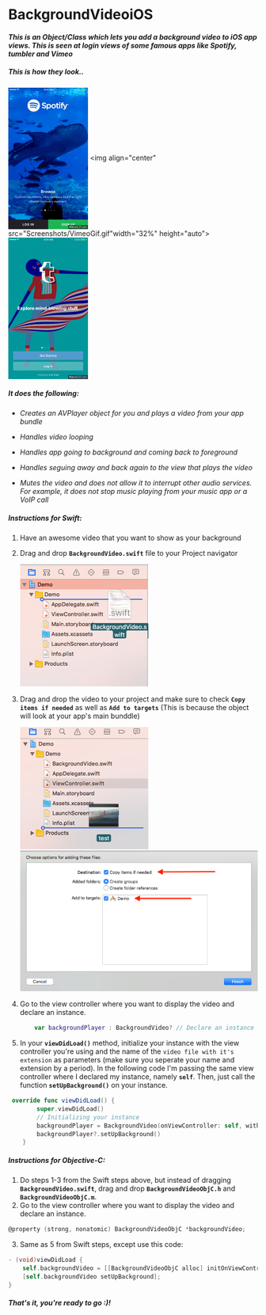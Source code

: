 # BackgroundVideoiOS
#### *This is an Object/Class which lets you add a background video to iOS app views. This is seen at login views of some famous apps like Spotify, tumbler and Vimeo*

##### This is how they look.. 

<img align="center" src="Screenshots/SpotifyGif.gif" width="32%" height="auto"> <img  align="center" src="Screenshots/VimeoGif.gif"width="32%" height="auto"> <img  align="center" src="Screenshots/TumblerGif.gif" width="32%" height="auto">

##### It does the following: 
* *Creates an AVPlayer object for you and plays a video from your app bundle*

* *Handles video looping*

* *Handles app going to background and coming back to foreground*

* *Handles seguing away and back again to the view that plays the video*

* *Mutes the video and does not allow it to interrupt other audio services. For example, it does not stop music playing from your music app or a VoIP call*

##### Instructions for Swift:
1. Have an awesome video that you want to show as your background 
2. Drag and drop **`BackgroundVideo.swift`** file to your Project navigator

	<img src="Screenshots/dragdrop1.png">  

3. Drag and drop the video to your project and make sure to check **`Copy items if needed`** as well as **`Add to targets`** (This is because the object will look at your app's main bunddle)


	<img src="Screenshots/dragdrop2.png"> <img src="Screenshots/instruction.png"> 

4. Go to the view controller where you want to display the video and declare an instance.
	```swift
		var backgroundPlayer : BackgroundVideo? // Declare an instance of BackgroundVideo called backgroundPlayer
	```

5. In your **`viewDidLoad()`** method, initialize your instance with the view controller you're using and the name of the `video file with it's extension` as parameters (make sure you seperate your name and extension by a period). In the following code I'm passing the same view controller where I declared my instance, namely **`self`**. Then, just call the function **`setUpBackground()`** on your instance.

```swift
 override func viewDidLoad() {
        super.viewDidLoad()
        // Initializing your instance 
        backgroundPlayer = BackgroundVideo(onViewController: self, withVideoURL: "test.mp4") // Passing self and video name with extension
        backgroundPlayer?.setUpBackground() 
    }
```

##### Instructions for Objective-C:
1. Do steps 1-3 from the Swift steps above, but instead of dragging **`BackgroundVideo.swift`**, drag and drop **`BackgroundVideoObjC.h`** and **`BackgroundVideoObjC.m`**.
2. Go to the view controller where you want to display the video and declare an instance.
```objective-c
@property (strong, nonatomic) BackgroundVideoObjC *backgroundVideo;
```

3. Same as 5 from Swift steps, except use this code: 
```objective-c
- (void)viewDidLoad {
    self.backgroundVideo = [[BackgroundVideoObjC alloc] initOnViewController:self withVideoURL:@"test.mp4"];
    [self.backgroundVideo setUpBackground];
}
```


##### That's it, you're ready to go :)!
